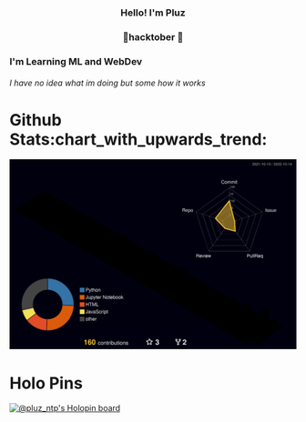 

<h3 align="center">Hello! I'm Pluz</h3>
<h3 align="center"> &#127875;hacktober &#127875; </h3>
<h3 >I'm Learning ML and WebDev </h3>
<h6> I have no idea what im doing but some how it works</h6>


<h1>Github Stats:chart_with_upwards_trend:</h1>


![](./profile-3d-contrib/profile-night-rainbow.svg)


<h1>Holo Pins</h1>


[![@pluz_ntp's Holopin board](https://holopin.io/api/user/board?user=pluz_ntp)](https://holopin.io/@pluz_ntp)




